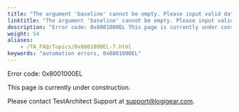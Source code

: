 ```yaml
--- 
title: "The argument 'baseline' cannot be empty. Please input valid data."
linktitle: "The argument 'baseline' cannot be empty. Please input valid data."
description: "Error code: 0x8001000EL This page is currently under construction. Please contact TestArchitect Support at support@logigear.com ."
weight: 54
aliases: 
    - /TA_FAQ/Topics/0x8001000EL-7.html
keywords: "automation errors, 0x8001000EL"
---
```


Error code: 0x8001000EL

This page is currently under construction.

Please contact TestArchitect Support at [support@logigear.com](mailto:support@logigear.com).




